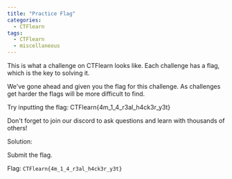 ```yaml
---
title: "Practice Flag"
categories:
  - CTFlearn
tags:
  - CTFlearn
  - miscellaneous
---
```


This is what a challenge on CTFlearn looks like. Each challenge has a flag, which is the key to solving it.

We've gone ahead and given you the flag for this challenge. As challenges get harder the flags will be more difficult to find.

Try inputting the flag: CTFlearn{4m_1_4_r3al_h4ck3r_y3t}

Don't forget to join our discord to ask questions and learn with thousands of others!

Solution: 

Submit the flag.

Flag: `CTFlearn{4m_1_4_r3al_h4ck3r_y3t}`